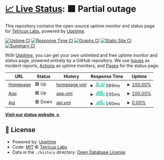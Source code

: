 # [📈 Live Status](https://uptime.tetricuslabs.com): <!--live status--> **🟧 Partial outage**

This repository contains the open-source uptime monitor and status page for [Tetricus Labs](https://www.tetricuslabs.com/), powered by [Upptime](https://github.com/upptime/upptime).

[![Uptime CI](https://github.com/TetricusLabs/uptime/workflows/Uptime%20CI/badge.svg)](https://github.com/TetricusLabs/uptime/actions?query=workflow%3A%22Uptime+CI%22)
[![Response Time CI](https://github.com/TetricusLabs/uptime/workflows/Response%20Time%20CI/badge.svg)](https://github.com/TetricusLabs/uptime/actions?query=workflow%3A%22Response+Time+CI%22)
[![Graphs CI](https://github.com/TetricusLabs/uptime/workflows/Graphs%20CI/badge.svg)](https://github.com/TetricusLabs/uptime/actions?query=workflow%3A%22Graphs+CI%22)
[![Static Site CI](https://github.com/TetricusLabs/uptime/workflows/Static%20Site%20CI/badge.svg)](https://github.com/TetricusLabs/uptime/actions?query=workflow%3A%22Static+Site+CI%22)
[![Summary CI](https://github.com/TetricusLabs/uptime/workflows/Summary%20CI/badge.svg)](https://github.com/TetricusLabs/uptime/actions?query=workflow%3A%22Summary+CI%22)

With [Upptime](https://upptime.js.org), you can get your own unlimited and free uptime monitor and status page, powered entirely by a GitHub repository. We use [Issues](https://github.com/TetricusLabs/uptime/issues) as incident reports, [Actions](https://github.com/TetricusLabs/uptime/actions) as uptime monitors, and [Pages](https://uptime.tetricuslabs.com) for the status page.

<!--start: status pages-->
<!-- This summary is generated by Upptime (https://github.com/upptime/upptime) -->
<!-- Do not edit this manually, your changes will be overwritten -->
<!-- prettier-ignore -->
| URL | Status | History | Response Time | Uptime |
| --- | ------ | ------- | ------------- | ------ |
| <img alt="" src="https://icons.duckduckgo.com/ip3/www.personily.com.ico" height="13"> [Homepage](https://www.personily.com) | 🟩 Up | [homepage.yml](https://github.com/TetricusLabs/uptime/commits/HEAD/history/homepage.yml) | <details><summary><img alt="Response time graph" src="./graphs/homepage/response-time-week.png" height="20"> 389ms</summary><br><a href="https://uptime.personily.com/history/homepage"><img alt="Response time 348" src="https://img.shields.io/endpoint?url=https%3A%2F%2Fraw.githubusercontent.com%2FTetricusLabs%2Fuptime%2FHEAD%2Fapi%2Fhomepage%2Fresponse-time.json"></a><br><a href="https://uptime.personily.com/history/homepage"><img alt="24-hour response time 466" src="https://img.shields.io/endpoint?url=https%3A%2F%2Fraw.githubusercontent.com%2FTetricusLabs%2Fuptime%2FHEAD%2Fapi%2Fhomepage%2Fresponse-time-day.json"></a><br><a href="https://uptime.personily.com/history/homepage"><img alt="7-day response time 389" src="https://img.shields.io/endpoint?url=https%3A%2F%2Fraw.githubusercontent.com%2FTetricusLabs%2Fuptime%2FHEAD%2Fapi%2Fhomepage%2Fresponse-time-week.json"></a><br><a href="https://uptime.personily.com/history/homepage"><img alt="30-day response time 361" src="https://img.shields.io/endpoint?url=https%3A%2F%2Fraw.githubusercontent.com%2FTetricusLabs%2Fuptime%2FHEAD%2Fapi%2Fhomepage%2Fresponse-time-month.json"></a><br><a href="https://uptime.personily.com/history/homepage"><img alt="1-year response time 373" src="https://img.shields.io/endpoint?url=https%3A%2F%2Fraw.githubusercontent.com%2FTetricusLabs%2Fuptime%2FHEAD%2Fapi%2Fhomepage%2Fresponse-time-year.json"></a></details> | <details><summary><a href="https://uptime.personily.com/history/homepage">100.00%</a></summary><a href="https://uptime.personily.com/history/homepage"><img alt="All-time uptime 61.21%" src="https://img.shields.io/endpoint?url=https%3A%2F%2Fraw.githubusercontent.com%2FTetricusLabs%2Fuptime%2FHEAD%2Fapi%2Fhomepage%2Fuptime.json"></a><br><a href="https://uptime.personily.com/history/homepage"><img alt="24-hour uptime 100.00%" src="https://img.shields.io/endpoint?url=https%3A%2F%2Fraw.githubusercontent.com%2FTetricusLabs%2Fuptime%2FHEAD%2Fapi%2Fhomepage%2Fuptime-day.json"></a><br><a href="https://uptime.personily.com/history/homepage"><img alt="7-day uptime 100.00%" src="https://img.shields.io/endpoint?url=https%3A%2F%2Fraw.githubusercontent.com%2FTetricusLabs%2Fuptime%2FHEAD%2Fapi%2Fhomepage%2Fuptime-week.json"></a><br><a href="https://uptime.personily.com/history/homepage"><img alt="30-day uptime 100.00%" src="https://img.shields.io/endpoint?url=https%3A%2F%2Fraw.githubusercontent.com%2FTetricusLabs%2Fuptime%2FHEAD%2Fapi%2Fhomepage%2Fuptime-month.json"></a><br><a href="https://uptime.personily.com/history/homepage"><img alt="1-year uptime 51.72%" src="https://img.shields.io/endpoint?url=https%3A%2F%2Fraw.githubusercontent.com%2FTetricusLabs%2Fuptime%2FHEAD%2Fapi%2Fhomepage%2Fuptime-year.json"></a></details>
| <img alt="" src="https://icons.duckduckgo.com/ip3/app.personily.com.ico" height="13"> [App](http://app.personily.com) | 🟩 Up | [app.yml](https://github.com/TetricusLabs/uptime/commits/HEAD/history/app.yml) | <details><summary><img alt="Response time graph" src="./graphs/app/response-time-week.png" height="20"> 235ms</summary><br><a href="https://uptime.personily.com/history/app"><img alt="Response time 235" src="https://img.shields.io/endpoint?url=https%3A%2F%2Fraw.githubusercontent.com%2FTetricusLabs%2Fuptime%2FHEAD%2Fapi%2Fapp%2Fresponse-time.json"></a><br><a href="https://uptime.personily.com/history/app"><img alt="24-hour response time 371" src="https://img.shields.io/endpoint?url=https%3A%2F%2Fraw.githubusercontent.com%2FTetricusLabs%2Fuptime%2FHEAD%2Fapi%2Fapp%2Fresponse-time-day.json"></a><br><a href="https://uptime.personily.com/history/app"><img alt="7-day response time 235" src="https://img.shields.io/endpoint?url=https%3A%2F%2Fraw.githubusercontent.com%2FTetricusLabs%2Fuptime%2FHEAD%2Fapi%2Fapp%2Fresponse-time-week.json"></a><br><a href="https://uptime.personily.com/history/app"><img alt="30-day response time 232" src="https://img.shields.io/endpoint?url=https%3A%2F%2Fraw.githubusercontent.com%2FTetricusLabs%2Fuptime%2FHEAD%2Fapi%2Fapp%2Fresponse-time-month.json"></a><br><a href="https://uptime.personily.com/history/app"><img alt="1-year response time 238" src="https://img.shields.io/endpoint?url=https%3A%2F%2Fraw.githubusercontent.com%2FTetricusLabs%2Fuptime%2FHEAD%2Fapi%2Fapp%2Fresponse-time-year.json"></a></details> | <details><summary><a href="https://uptime.personily.com/history/app">100.00%</a></summary><a href="https://uptime.personily.com/history/app"><img alt="All-time uptime 100.00%" src="https://img.shields.io/endpoint?url=https%3A%2F%2Fraw.githubusercontent.com%2FTetricusLabs%2Fuptime%2FHEAD%2Fapi%2Fapp%2Fuptime.json"></a><br><a href="https://uptime.personily.com/history/app"><img alt="24-hour uptime 100.00%" src="https://img.shields.io/endpoint?url=https%3A%2F%2Fraw.githubusercontent.com%2FTetricusLabs%2Fuptime%2FHEAD%2Fapi%2Fapp%2Fuptime-day.json"></a><br><a href="https://uptime.personily.com/history/app"><img alt="7-day uptime 100.00%" src="https://img.shields.io/endpoint?url=https%3A%2F%2Fraw.githubusercontent.com%2FTetricusLabs%2Fuptime%2FHEAD%2Fapi%2Fapp%2Fuptime-week.json"></a><br><a href="https://uptime.personily.com/history/app"><img alt="30-day uptime 100.00%" src="https://img.shields.io/endpoint?url=https%3A%2F%2Fraw.githubusercontent.com%2FTetricusLabs%2Fuptime%2FHEAD%2Fapi%2Fapp%2Fuptime-month.json"></a><br><a href="https://uptime.personily.com/history/app"><img alt="1-year uptime 100.00%" src="https://img.shields.io/endpoint?url=https%3A%2F%2Fraw.githubusercontent.com%2FTetricusLabs%2Fuptime%2FHEAD%2Fapi%2Fapp%2Fuptime-year.json"></a></details>
| <img alt="" src="https://icons.duckduckgo.com/ip3/api.personily.com.ico" height="13"> [Api](https://api.personily.com/status/healthy) | 🟥 Down | [api.yml](https://github.com/TetricusLabs/uptime/commits/HEAD/history/api.yml) | <details><summary><img alt="Response time graph" src="./graphs/api/response-time-week.png" height="20"> 160ms</summary><br><a href="https://uptime.personily.com/history/api"><img alt="Response time 236" src="https://img.shields.io/endpoint?url=https%3A%2F%2Fraw.githubusercontent.com%2FTetricusLabs%2Fuptime%2FHEAD%2Fapi%2Fapi%2Fresponse-time.json"></a><br><a href="https://uptime.personily.com/history/api"><img alt="24-hour response time 179" src="https://img.shields.io/endpoint?url=https%3A%2F%2Fraw.githubusercontent.com%2FTetricusLabs%2Fuptime%2FHEAD%2Fapi%2Fapi%2Fresponse-time-day.json"></a><br><a href="https://uptime.personily.com/history/api"><img alt="7-day response time 160" src="https://img.shields.io/endpoint?url=https%3A%2F%2Fraw.githubusercontent.com%2FTetricusLabs%2Fuptime%2FHEAD%2Fapi%2Fapi%2Fresponse-time-week.json"></a><br><a href="https://uptime.personily.com/history/api"><img alt="30-day response time 171" src="https://img.shields.io/endpoint?url=https%3A%2F%2Fraw.githubusercontent.com%2FTetricusLabs%2Fuptime%2FHEAD%2Fapi%2Fapi%2Fresponse-time-month.json"></a><br><a href="https://uptime.personily.com/history/api"><img alt="1-year response time 249" src="https://img.shields.io/endpoint?url=https%3A%2F%2Fraw.githubusercontent.com%2FTetricusLabs%2Fuptime%2FHEAD%2Fapi%2Fapi%2Fresponse-time-year.json"></a></details> | <details><summary><a href="https://uptime.personily.com/history/api">0.00%</a></summary><a href="https://uptime.personily.com/history/api"><img alt="All-time uptime 82.72%" src="https://img.shields.io/endpoint?url=https%3A%2F%2Fraw.githubusercontent.com%2FTetricusLabs%2Fuptime%2FHEAD%2Fapi%2Fapi%2Fuptime.json"></a><br><a href="https://uptime.personily.com/history/api"><img alt="24-hour uptime 0.00%" src="https://img.shields.io/endpoint?url=https%3A%2F%2Fraw.githubusercontent.com%2FTetricusLabs%2Fuptime%2FHEAD%2Fapi%2Fapi%2Fuptime-day.json"></a><br><a href="https://uptime.personily.com/history/api"><img alt="7-day uptime 0.00%" src="https://img.shields.io/endpoint?url=https%3A%2F%2Fraw.githubusercontent.com%2FTetricusLabs%2Fuptime%2FHEAD%2Fapi%2Fapi%2Fuptime-week.json"></a><br><a href="https://uptime.personily.com/history/api"><img alt="30-day uptime 0.00%" src="https://img.shields.io/endpoint?url=https%3A%2F%2Fraw.githubusercontent.com%2FTetricusLabs%2Fuptime%2FHEAD%2Fapi%2Fapi%2Fuptime-month.json"></a><br><a href="https://uptime.personily.com/history/api"><img alt="1-year uptime 88.72%" src="https://img.shields.io/endpoint?url=https%3A%2F%2Fraw.githubusercontent.com%2FTetricusLabs%2Fuptime%2FHEAD%2Fapi%2Fapi%2Fuptime-year.json"></a></details>

<!--end: status pages-->

[**Visit our status website →**](https://uptime.tetricuslabs.com)

## 📄 License

- Powered by: [Upptime](https://github.com/upptime/upptime)
- Code: [MIT](./LICENSE) © [Tetricus Labs](https://www.tetricuslabs.com/)
- Data in the `./history` directory: [Open Database License](https://opendatacommons.org/licenses/odbl/1-0/)

